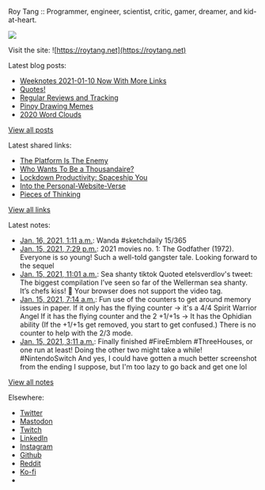 Roy Tang :: Programmer, engineer, scientist, critic, gamer, dreamer, and kid-at-heart.

![](https://roytang.net/static/img/profile.jpg)

Visit the site: ![https://roytang.net](https://roytang.net)

Latest blog posts:

- [Weeknotes 2021-01-10 Now With More Links](https://roytang.net/2021/01/weeknotes-2021-01-10/)
- [Quotes!](https://roytang.net/2021/01/quotes/)
- [Regular Reviews and Tracking](https://roytang.net/2021/01/regular-reviews/)
- [Pinoy Drawing Memes](https://roytang.net/2021/01/pinoy-drawing-memes/)
- [2020 Word Clouds](https://roytang.net/2021/01/word-clouds/)

[View all posts](https://roytang.net/blog)

Latest shared links:

- [The Platform Is The Enemy](https://roytang.net/2021/01/the-platform-is-the-enemy/)
- [Who Wants To Be a Thousandaire?](https://roytang.net/2021/01/who-wants-to-be-a-thousandaire/)
- [Lockdown Productivity: Spaceship You](https://roytang.net/2021/01/lockdown-productivity-spaceship-you/)
- [Into the Personal-Website-Verse](https://roytang.net/2021/01/into-the-personal-website-verse/)
- [Pieces of Thinking](https://roytang.net/2021/01/pieces-of-thinking/)

[View all links](https://roytang.net/links)

Latest notes:

- [Jan. 16, 2021, 1:11 a.m.](https://roytang.net/2021/01/1350128457104068609/): Wanda #sketchdaily 15/365
- [Jan. 15, 2021, 7:29 p.m.](https://roytang.net/2021/01/1350042544567029763/): 2021 movies no. 1: The Godfather (1972). Everyone is so young! Such a well-told gangster tale. Looking forward to the sequel
- [Jan. 15, 2021, 11:01 a.m.](https://roytang.net/2021/01/1349914464309501954/): Sea shanty tiktok Quoted etelsverdlov&#x27;s tweet: The biggest compilation I’ve seen so far of the Wellerman sea shanty. It’s chefs kiss! 🤩 Your browser does not support the video tag.
- [Jan. 15, 2021, 7:14 a.m.](https://roytang.net/2021/01/gj8fwa0/): Fun use of the counters to get around memory issues in paper. If it only has the flying counter -&gt; it&#x27;s a 4/4 Spirit Warrior Angel If it has the flying counter and the 2 +1/+1s -&gt; It has the Ophidian ability (If the +1/+1s get removed, you start to get confused.) There is no counter to help with the 2/3 mode.
- [Jan. 15, 2021, 3:11 a.m.](https://roytang.net/2021/01/1349796416042856448/): Finally finished #FireEmblem #ThreeHouses, or one run at least! Doing the other two might take a while! #NintendoSwitch And yes, I could have gotten a much better screenshot from the ending I suppose, but I&#x27;m too lazy to go back and get one lol

[View all notes](https://roytang.net/notes)

Elsewhere:

- [Twitter](https://twitter.com/roytang)
- [Mastodon](https://mastodon.technology/@roytang)
- [Twitch](https://twitch.tv/twitchyroy)
- [LinkedIn](https://www.linkedin.com/in/roytang)
- [Instagram](https://instagram.com/roytang0400)
- [Github](https://github.com/roytang)
- [Reddit](https://reddit.com/u/hungryroy)
- [Ko-fi](https://ko-fi.com/roytang)
- [](mailto:hello@roytang.net)